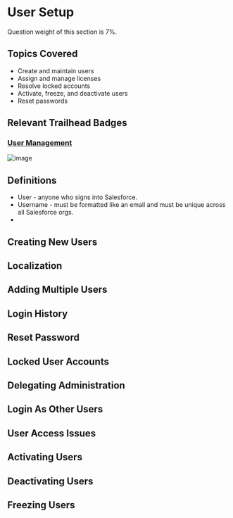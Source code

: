 # User Setup

Question weight of this section is 7%.

## Topics Covered

* Create and maintain users
* Assign and manage licenses
* Resolve locked accounts
* Activate, freeze, and deactivate users
* Reset passwords

## Relevant Trailhead Badges

### [User Management](https://trailhead.salesforce.com/en/content/learn/modules/lex_implementation_user_setup_mgmt)
![image](images/3/user_setup.png)

## Definitions
* User - anyone who signs into Salesforce.
* Username - must be formatted like an email and must be unique across all Salesforce orgs.
*

## Creating New Users


## Localization
## Adding Multiple Users
## Login History
## Reset Password
## Locked User Accounts
## Delegating Administration
## Login As Other Users
## User Access Issues
## Activating Users
## Deactivating Users
## Freezing Users

